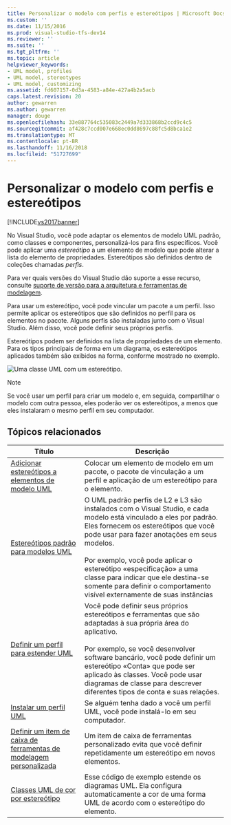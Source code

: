 ```yaml
---
title: Personalizar o modelo com perfis e estereótipos | Microsoft Docs
ms.custom: ''
ms.date: 11/15/2016
ms.prod: visual-studio-tfs-dev14
ms.reviewer: ''
ms.suite: ''
ms.tgt_pltfrm: ''
ms.topic: article
helpviewer_keywords:
- UML model, profiles
- UML model, stereotypes
- UML model, customizing
ms.assetid: fd607157-0d3a-4583-a84e-427a4b2a5acb
caps.latest.revision: 20
author: gewarren
ms.author: gewarren
manager: douge
ms.openlocfilehash: 33e887764c535083c2449a7d333868b2ccd9c4c5
ms.sourcegitcommit: af428c7ccd007e668ec0dd8697c88fc5d8bca1e2
ms.translationtype: MT
ms.contentlocale: pt-BR
ms.lasthandoff: 11/16/2018
ms.locfileid: "51727699"
---
```

# <a name="customize-your-model-with-profiles-and-stereotypes"></a>Personalizar o modelo com perfis e estereótipos
[!INCLUDE[vs2017banner](../includes/vs2017banner.md)]

No Visual Studio, você pode adaptar os elementos de modelo UML padrão, como classes e componentes, personalizá-los para fins específicos. Você pode aplicar uma *estereótipo* a um elemento de modelo que pode alterar a lista do elemento de propriedades. Estereótipos são definidos dentro de coleções chamadas *perfis*.  
  
 Para ver quais versões do Visual Studio dão suporte a esse recurso, consulte [suporte de versão para a arquitetura e ferramentas de modelagem](../modeling/what-s-new-for-design-in-visual-studio.md#VersionSupport).  
  
 Para usar um estereótipo, você pode vincular um pacote a um perfil. Isso permite aplicar os estereótipos que são definidos no perfil para os elementos no pacote. Alguns perfis são instaladas junto com o Visual Studio. Além disso, você pode definir seus próprios perfis.  
  
 Estereótipos podem ser definidos na lista de propriedades de um elemento. Para os tipos principais de forma em um diagrama, os estereótipos aplicados também são exibidos na forma, conforme mostrado no exemplo.  
  
 ![Uma classe UML com um estereótipo. ](../modeling/media/uml-class-stereotype.png "UML_class_stereotype")  
  
> [!NOTE]
>  Se você usar um perfil para criar um modelo e, em seguida, compartilhar o modelo com outra pessoa, eles poderão ver os estereótipos, a menos que eles instalaram o mesmo perfil em seu computador.  
  
## <a name="related-topics"></a>Tópicos relacionados  
  
|Título|Descrição|  
|-----------|-----------------|  
|[Adicionar estereótipos a elementos de modelo UML](../modeling/add-stereotypes-to-uml-model-elements.md)|Colocar um elemento de modelo em um pacote, o pacote de vinculação a um perfil e aplicação de um estereótipo para o elemento.|  
|[Estereótipos padrão para modelos UML](../modeling/standard-stereotypes-for-uml-models.md)|O UML padrão perfis de L2 e L3 são instalados com o Visual Studio, e cada modelo está vinculado a eles por padrão. Eles fornecem os estereótipos que você pode usar para fazer anotações em seus modelos.<br /><br /> Por exemplo, você pode aplicar o estereótipo «especificação» a uma classe para indicar que ele destina-se somente para definir o comportamento visível externamente de suas instâncias|  
|[Definir um perfil para estender UML](../modeling/define-a-profile-to-extend-uml.md)|Você pode definir seus próprios estereótipos e ferramentas que são adaptadas à sua própria área do aplicativo.<br /><br /> Por exemplo, se você desenvolver software bancário, você pode definir um estereótipo «Conta» que pode ser aplicado às classes. Você pode usar diagramas de classe para descrever diferentes tipos de conta e suas relações.|  
|[Instalar um perfil UML](../modeling/install-a-uml-profile.md)|Se alguém tenha dado a você um perfil UML, você pode instalá-lo em seu computador.|  
|[Definir um item de caixa de ferramentas de modelagem personalizada](../modeling/define-a-custom-modeling-toolbox-item.md)|Um item de caixa de ferramentas personalizado evita que você definir repetidamente um estereótipo em novos elementos.|  
|[Classes UML de cor por estereótipo](http://code.msdn.microsoft.com/UML-Color-Classes-by-07de2b70)|Esse código de exemplo estende os diagramas UML. Ela configura automaticamente a cor de uma forma UML de acordo com o estereótipo do elemento.|



